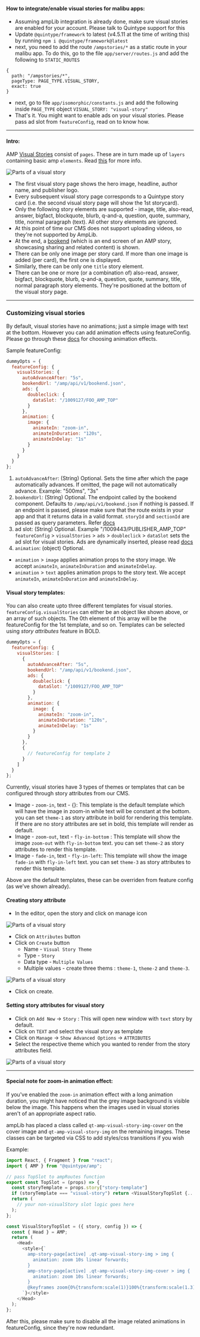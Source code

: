 #### How to integrate/enable visual stories for malibu apps:

- Assuming ampLib integration is already done, make sure visual stories are enabled for your account. Please talk to Quintype support for this
- Update `@quintype/framework` to latest (v4.5.11 at the time of writing this) by running `npm i @quintype/framework@latest`
- next, you need to add the route `/ampstories/*` as a static route in your malibu app.
  To do this, go to the file `app/server/routes.js` and add the following to `STATIC_ROUTES`

```
{
  path: "/ampstories/*",
  pageType: PAGE_TYPE.VISUAL_STORY,
  exact: true
}
```

- next, go to file `app/isomorphic/constants.js` and add the following inside `PAGE_TYPE` object `VISUAL_STORY: "visual-story"`
- That's it. You might want to enable ads on your visual stories. Please pass ad slot from `featureConfig`, read on to know how.

<hr />

#### Intro:

AMP [Visual Stories](https://amp.dev/about/stories/) consist of `pages`. These are in turn made up of `layers` containing basic amp `elements`. Read [this](https://amp.dev/documentation/guides-and-tutorials/start/visual_story/parts_of_story/?format=stories) for more info.

<img src="./visual-stories/visual_story_parts.png" alt="Parts of a visual story">

- The first visual story page shows the hero image, headline, author name, and publisher logo.
- Every subsequent visual story page corresponds to a Quintype story card (i.e. the second visual story page will show the 1st storycard).
- Only the following story elements are supported - image, title, also-read, answer, bigfact, blockquote, blurb, q-and-a, question, quote, summary, title, normal paragraph (text). All other story elements are ignored.
- At this point of time our CMS does not support uploading videos, so they're not supported by AmpLib.
- At the end, a [bookend](https://amp.dev/documentation/components/amp-story-bookend/?format=stories) (which is an end screen of an AMP story, showcasing sharing and related content) is shown.
- There can be only one image per story card. If more than one image is added (per card), the first one is displayed.
- Similarly, there can be only one `title` story element.
- There can be one or more (or a combination of) also-read, answer, bigfact, blockquote, blurb, q-and-a, question, quote, summary, title, normal paragraph story elements. They're positioned at the bottom of the visual story page.

<hr />

### Customizing visual stories

By default, visual stories have no animations; just a simple image with text at the bottom. However you can add animation effects using featureConfig. Please go through these [docs](https://amp.dev/documentation/guides-and-tutorials/start/visual_story/animating_elements/?format=stories) for choosing animation effects.

Sample featureConfig:

```js
dummyOpts = {
  featureConfig: {
    visualStories: {
      autoAdvanceAfter: "5s",
      bookendUrl: "/amp/api/v1/bookend.json",
      ads: {
        doubleclick: {
          dataSlot: "/1009127/FOO_AMP_TOP"
        }
      },
      animation: {
        image: {
          animateIn: "zoom-in",
          animateInDuration: "120s",
          animateInDelay: "1s"
        }
      }
    }
  }
};
```

1. `autoAdvanceAfter`: (String) Optional. Sets the time after which the page automatically advances. If omitted, the page will not automatically advance. Example: "500ms", "3s"
2. `bookendUrl`: (String) Optional. The endpoint called by the bookend component. Defaults to `/amp/api/v1/bookend.json` if nothing is passed. If an endpoint is passed, please make sure that the route exists in your app and that it returns data in a valid format. `storyId` and `sectionId` are passed as query parameters. Refer [docs](https://amp.dev/documentation/components/amp-story-bookend/?format=stories)
3. ad slot: (String) Optional. Example "/1009443/PUBLISHER_AMP_TOP" `featureConfig` > `visualStories` > `ads` > `doubleclick` > `dataSlot` sets the ad slot for visual stories. Ads are dynamically inserted, please read [docs](https://amp.dev/documentation/components/amp-story-auto-ads/?format=stories)
4. `animation`: (object) Optional.

- `animation` > `image` applies animation props to the story image. We accept `animateIn`, `animateInDuration` and `animateInDelay`.
- `animation` > `text` applies animation props to the story text. We accept `animateIn`, `animateInDuration` and `animateInDelay`.

#### Visual story templates:

You can also create upto three different templates for visual stories. `featureConfig.visualStories` can either be an object like shown above, or an array of such objects. The 0th element of this array will be the featureConfig for the 1st template, and so on. Templates can be selected using _story attributes_ feature in BOLD.

```js
dummyOpts = {
  featureConfig: {
    visualStories: [
      {
        autoAdvanceAfter: "5s",
        bookendUrl: "/amp/api/v1/bookend.json",
        ads: {
          doubleclick: {
            dataSlot: "/1009127/FOO_AMP_TOP"
          }
        },
        animation: {
          image: {
            animateIn: "zoom-in",
            animateInDuration: "120s",
            animateInDelay: "1s"
          }
        }
      },
      {
        // featureConfig for template 2
      }
    ]
  }
};
```

Currently, visual stories have 3 types of themes or templates that can be configured through story attributes from our CMS.

- Image - `zoom-in`, text - {}: This template is the default template which will have the image in zoom-in while text will be constant at the bottom. you can set `theme-1` as story attribute in bold for rendering this template. If there are no story attributes are set in bold, this template will render as default.
- Image - `zoom-out`, text - `fly-in-bottom` : This template will show the image `zoom-out` with `fly-in-bottom` text. you can set `theme-2` as story attributes to render this template.
- Image - `fade-in`, text - `fly-in-left`: This template will show the image `fade-in` with `fly-in-left` text. you can set `theme-3` as story attributes to render this template.

Above are the default templates, these can be overriden from feature config (as we’ve shown already).
#### Creating story attribute

- In the editor, open the story and click on manage icon

<img src="./visual-stories/manage.png" alt="Parts of a visual story">

- Click on `Attributes` button
- Click on `Create` button
  - Name - `Visual Story Theme`
  - Type - `Story`
  - Data type - `Multiple Values`
  - Multiple values - create three thems : `theme-1`, `theme-2` and `theme-3`.

<img src="./visual-stories/story-attribute-create.png" alt="Parts of a visual story">

- Click on create.

#### Setting story attributes for visual story

- Click on `Add New` -> `Story` : This will open new window with `text` story by default.
- Click on `TEXT` and select the visual story as template
- Click on `Manage` -> `Show Advanced Options` -> `ATTRIBUTES`
- Select the respective theme which you wanted to render from the story attributes field.

<img src="./visual-stories/visual-story.png" alt="Parts of a visual story">

<hr />

#### Special note for zoom-in animation effect:

If you've enabled the `zoom-in` animation effect with a long animation duration, you might have noticed that the grey image background is visible below the image.
This happens when the images used in visual stories aren't of an appropriate aspect ratio.

ampLib has placed a class called `qt-amp-visual-story-img-cover` on the cover image and `qt-amp-visual-story-img` on the remaining images. These classes can be targeted via CSS to add styles/css transitions if you wish

Example:

```js
import React, { Fragment } from "react";
import { AMP } from "@quintype/amp";

// pass TopSlot to ampRoutes function
export const TopSlot = (props) => {
  const storyTemplate = props.story["story-template"]
  if (storyTemplate === "visual-story") return <VisualStoryTopSlot {...props} />
  return (
    // your non-visualStory slot logic goes here
  );
};

const VisualStoryTopSlot = ({ story, config }) => {
  const { Head } = AMP;
  return (
    <Head>
      <style>{`
        amp-story-page[active] .qt-amp-visual-story-img > img {
          animation: zoom 10s linear forwards;
        }
        amp-story-page[active] .qt-amp-visual-story-img-cover > img {
          animation: zoom 10s linear forwards;
        }
        @keyframes zoom{0%{transform:scale(1)}100%{transform:scale(1.3)}}
      `}</style>
    </Head>
  );
};
```

After this, please make sure to disable all the image related animations in featureConfig, since they're now redundant.
